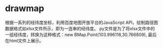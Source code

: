 # drawmap
根据一系列的经纬度坐标，利用百度地图开放平台的JavaScript API，绘制路径图
数据格式如xlsx文件所示，即为一连串的经纬度。
py文件是为了将xlsx文件中的一组经纬度，转换为这种格式：new BMap.Point(103.996118,30.766809),
最后在html文件上展示。
